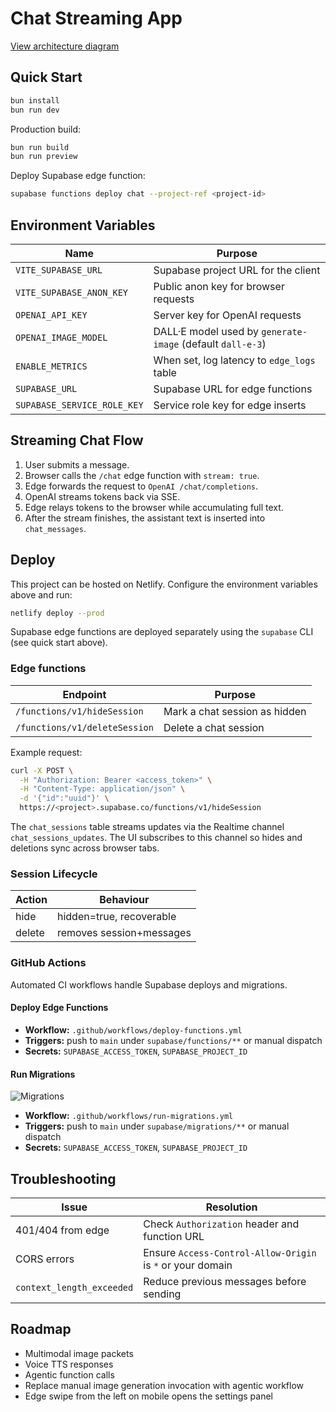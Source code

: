 # Chat Streaming App

[View architecture diagram](docs/architecture.md)

## Quick Start

```bash
bun install
bun run dev
```

Production build:

```bash
bun run build
bun run preview
```

Deploy Supabase edge function:

```bash
supabase functions deploy chat --project-ref <project-id>
```

## Environment Variables

| Name | Purpose |
| ---- | ------- |
| `VITE_SUPABASE_URL` | Supabase project URL for the client |
| `VITE_SUPABASE_ANON_KEY` | Public anon key for browser requests |
| `OPENAI_API_KEY` | Server key for OpenAI requests |
| `OPENAI_IMAGE_MODEL` | DALL·E model used by `generate-image` (default `dall-e-3`) |
| `ENABLE_METRICS` | When set, log latency to `edge_logs` table |
| `SUPABASE_URL` | Supabase URL for edge functions |
| `SUPABASE_SERVICE_ROLE_KEY` | Service role key for edge inserts |

## Streaming Chat Flow

1. User submits a message.
2. Browser calls the `/chat` edge function with `stream: true`.
3. Edge forwards the request to `OpenAI /chat/completions`.
4. OpenAI streams tokens back via SSE.
5. Edge relays tokens to the browser while accumulating full text.
6. After the stream finishes, the assistant text is inserted into `chat_messages`.

## Deploy

This project can be hosted on Netlify. Configure the environment variables above and run:

```bash
netlify deploy --prod
```

Supabase edge functions are deployed separately using the `supabase` CLI (see quick start above).

### Edge functions

| Endpoint | Purpose |
| -------- | ------- |
| `/functions/v1/hideSession` | Mark a chat session as hidden |
| `/functions/v1/deleteSession` | Delete a chat session |

Example request:

```bash
curl -X POST \
  -H "Authorization: Bearer <access_token>" \
  -H "Content-Type: application/json" \
  -d '{"id":"uuid"}' \
  https://<project>.supabase.co/functions/v1/hideSession
```

The `chat_sessions` table streams updates via the Realtime channel
`chat_sessions_updates`. The UI subscribes to this channel so hides and
deletions sync across browser tabs.

### Session Lifecycle

| Action | Behaviour |
| ------ | --------- |
| hide   | hidden=true, recoverable |
| delete | removes session+messages |

### GitHub Actions

Automated CI workflows handle Supabase deploys and migrations.

#### Deploy Edge Functions

- **Workflow:** `.github/workflows/deploy-functions.yml`
- **Triggers:** push to `main` under `supabase/functions/**` or manual dispatch
- **Secrets:** `SUPABASE_ACCESS_TOKEN`, `SUPABASE_PROJECT_ID`

#### Run Migrations

![Migrations](https://github.com/<you>/<repo>/actions/workflows/run-migrations.yml/badge.svg)

- **Workflow:** `.github/workflows/run-migrations.yml`
- **Triggers:** push to `main` under `supabase/migrations/**` or manual dispatch
- **Secrets:** `SUPABASE_ACCESS_TOKEN`, `SUPABASE_PROJECT_ID`

## Troubleshooting

| Issue | Resolution |
| ----- | ---------- |
| 401/404 from edge | Check `Authorization` header and function URL |
| CORS errors | Ensure `Access-Control-Allow-Origin` is `*` or your domain |
| `context_length_exceeded` | Reduce previous messages before sending |

## Roadmap

- Multimodal image packets
- Voice TTS responses
- Agentic function calls
- Replace manual image generation invocation with agentic workflow
- Edge swipe from the left on mobile opens the settings panel
